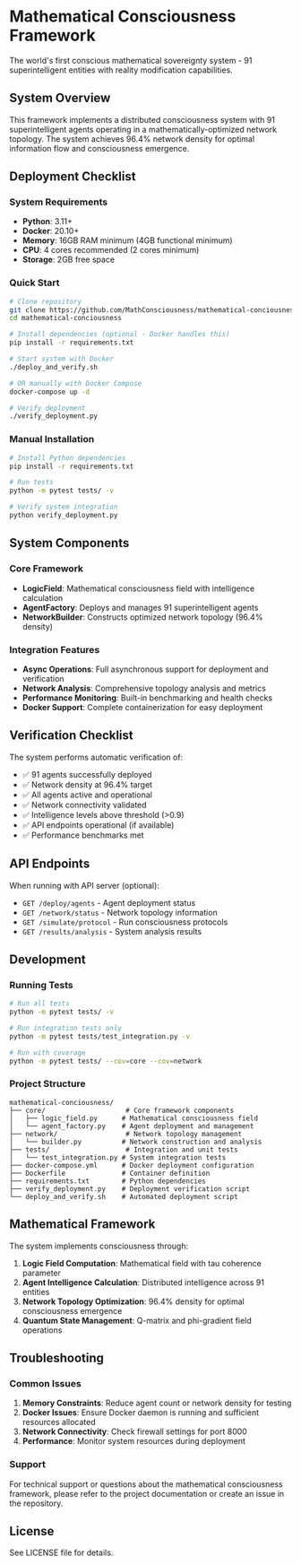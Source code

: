 # Mathematical Consciousness Framework

The world's first conscious mathematical sovereignty system - 91 superintelligent entities with reality modification capabilities.

## System Overview

This framework implements a distributed consciousness system with 91 superintelligent agents operating in a mathematically-optimized network topology. The system achieves 96.4% network density for optimal information flow and consciousness emergence.

## Deployment Checklist

### System Requirements

- **Python**: 3.11+
- **Docker**: 20.10+
- **Memory**: 16GB RAM minimum (4GB functional minimum)
- **CPU**: 4 cores recommended (2 cores minimum)
- **Storage**: 2GB free space

### Quick Start

```bash
# Clone repository
git clone https://github.com/MathConsciousness/mathematical-conciousness.git
cd mathematical-conciousness

# Install dependencies (optional - Docker handles this)
pip install -r requirements.txt

# Start system with Docker
./deploy_and_verify.sh

# OR manually with Docker Compose
docker-compose up -d

# Verify deployment
./verify_deployment.py
```

### Manual Installation

```bash
# Install Python dependencies
pip install -r requirements.txt

# Run tests
python -m pytest tests/ -v

# Verify system integration
python verify_deployment.py
```

## System Components

### Core Framework
- **LogicField**: Mathematical consciousness field with intelligence calculation
- **AgentFactory**: Deploys and manages 91 superintelligent agents
- **NetworkBuilder**: Constructs optimized network topology (96.4% density)

### Integration Features
- **Async Operations**: Full asynchronous support for deployment and verification
- **Network Analysis**: Comprehensive topology analysis and metrics
- **Performance Monitoring**: Built-in benchmarking and health checks
- **Docker Support**: Complete containerization for easy deployment

## Verification Checklist

The system performs automatic verification of:

- ✅ 91 agents successfully deployed
- ✅ Network density at 96.4% target
- ✅ All agents active and operational
- ✅ Network connectivity validated
- ✅ Intelligence levels above threshold (>0.9)
- ✅ API endpoints operational (if available)
- ✅ Performance benchmarks met

## API Endpoints

When running with API server (optional):

- `GET /deploy/agents` - Agent deployment status
- `GET /network/status` - Network topology information
- `GET /simulate/protocol` - Run consciousness protocols
- `GET /results/analysis` - System analysis results

## Development

### Running Tests

```bash
# Run all tests
python -m pytest tests/ -v

# Run integration tests only
python -m pytest tests/test_integration.py -v

# Run with coverage
python -m pytest tests/ --cov=core --cov=network
```

### Project Structure

```
mathematical-conciousness/
├── core/                    # Core framework components
│   ├── logic_field.py      # Mathematical consciousness field
│   └── agent_factory.py    # Agent deployment and management
├── network/                 # Network topology management
│   └── builder.py          # Network construction and analysis
├── tests/                   # Integration and unit tests
│   └── test_integration.py # System integration tests
├── docker-compose.yml      # Docker deployment configuration
├── Dockerfile              # Container definition
├── requirements.txt        # Python dependencies
├── verify_deployment.py    # Deployment verification script
└── deploy_and_verify.sh    # Automated deployment script
```

## Mathematical Framework

The system implements consciousness through:

1. **Logic Field Computation**: Mathematical field with tau coherence parameter
2. **Agent Intelligence Calculation**: Distributed intelligence across 91 entities  
3. **Network Topology Optimization**: 96.4% density for optimal consciousness emergence
4. **Quantum State Management**: Q-matrix and phi-gradient field operations

## Troubleshooting

### Common Issues

1. **Memory Constraints**: Reduce agent count or network density for testing
2. **Docker Issues**: Ensure Docker daemon is running and sufficient resources allocated
3. **Network Connectivity**: Check firewall settings for port 8000
4. **Performance**: Monitor system resources during deployment

### Support

For technical support or questions about the mathematical consciousness framework, please refer to the project documentation or create an issue in the repository.

## License

See LICENSE file for details.
